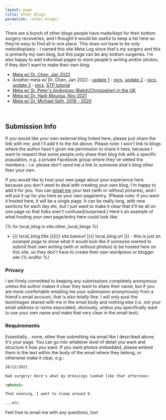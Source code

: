 ```yaml
---
layout: page
title: Other Blogs
permalink: /other-blogs/
---
```


There are a bunch of other blogs people have made/kept for their bottom surgery recoveries, and I thought it would be useful to keep a list here so they're easy to find all in one place. This does not have to be only metoidioplasty - I named this site Meta Log since that's my surgery and this is primarily my own blog, but this page can be any bottom surgeries. I'm also happy to add individual pages to store people's writing and/or photos, if they don't want to make their own blog.

- [Meta w/ Dr. Chen, Jan 2022](https://surgerylog.wordpress.com/)
- Another meta w/ Dr. Chen, Jan 2022 - [update 1](https://www.reddit.com/r/Metoidioplasty/comments/sfsw09/dr_chen_surgery_update_week_01/) - [pics](https://www.reddit.com/r/Metoidioplasty/comments/sfsz2k/pictures_for_post_titled_dr_chen_surgery_update/), [update 2](https://www.reddit.com/r/Metoidioplasty/comments/sle8rb/dr_chen_surgery_update_week_12/) - [pics](https://www.reddit.com/r/Metoidioplasty/comments/slea7h/pics_for_post_dr_chen_surgery_update_week_12_if/), [update 3](https://www.reddit.com/r/Metoidioplasty/comments/t9z5yy/dr_chen_surgery_update_week_27_oops/) - [pics](https://www.reddit.com/r/Metoidioplasty/comments/tad67n/pic_for_post_dr_chen_surgery_update_week_27_this/), [STP tutorial](https://www.reddit.com/r/Metoidioplasty/comments/t61ix2/hey_yall_i_wanted_to_share_how_i_stp_my_anatomy/)
- [Meta w/ St. Peter's Andrology (Ralph/Christopher) in the UK](https://www.reddit.com/r/Metoidioplasty/comments/rwxoss/metoidioplasty_resultsprogress_mr_christopher)
- [Meta w/ Dr. Hadj-Moussa, Nov 2021](https://metoidiomusings.blogspot.com/)
- [Meta w/ Dr. Michael Safir, 2018 - 2020](https://tntransman.wordpress.com/)

<br>

## Submission Info

If you would like your own external blog linked here, please just share the link with me, and I'll add it to the list above. Please note: I won't link to blogs where the author hasn't given me permission to share it here, because I want to respect that some people only share their blog link with a specific population, e.g. a private Facebook group where they've vetted the members - i.e. please don't send me a link to someone else's blog other than your own.

If you would like to host your own page about your experience here because you don't want to deal with creating your own blog, I'm happy to add it for you. You can [email me](mailto:cheunghei.industries@gmail.com) your text (with or without pictures), and I will put it up for you here as your own page/entry. (Please note: if you want it hosted here, it will be a single page. It can be really long, with new sections for each day etc, but I just want to make it clear that it'll be all on one page so that folks aren't confused/surprised.) Here's an example of what hosting your own page/entry here could look like:

{% for local_blog in site.other_local_blogs %}
- [{{ local_blog.title }}]({{ site.baseurl }}{{ local_blog.url }}) - this is just an *example page* to show what it would look like if someone wanted to submit their own writing (with or without photos) to be hosted here on this site, so they don't have to create their own wordpress or blogger site
{% endfor %}

### Privacy

I am firmly committed to keeping any submissions completely anonymous unless the author makes it clear they want to share their name, but if you are more comfortable emailing me your submission anonymously from a friend's email account, that is also totally fine. I will only post the text/images shared with me in the email body and nothing else (i.e. not your email address or name associated, obviously, unless you specifically want to use your own name and make that very clear in the email text).

### Requirements

Essentially... none, other than submitting via email like I described above. It's your page. You can go into whatever level of detail you want and structure it how you want. If you want photos embedded, please embed them in the text within the body of the email where they belong, or otherwise make it clear, e.g.:

```markdown
10/12/2021

Had surgery! Here's what my dressings looked like that afternoon:

<photo1>

That evening, I went to sleep around 9.

...etc.
```

Feel free to email me with any questions, too!
